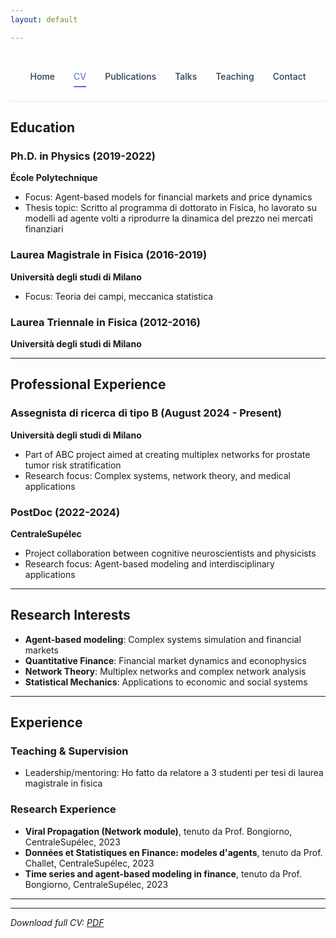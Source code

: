 ```yaml
---
layout: default

---
```


<style>
.nav-clean {
  display: flex;
  justify-content: center;
  gap: 30px;
  padding: 25px 0;
  border-bottom: 1px solid rgba(0, 0, 0, 0.1);
  background: transparent;
}

.nav-clean a {
  position: relative;
  font-weight: 500;
  color: #2c3e50;
  text-decoration: none;
  padding: 6px 0;
  transition: color 0.3s ease;
}

.nav-clean a::after {
  content: "";
  position: absolute;
  left: 0;
  bottom: -3px;
  width: 0%;
  height: 2px;
  background: linear-gradient(135deg, #667eea, #764ba2);
  transition: width 0.3s ease;
}

.nav-clean a:hover::after,
.nav-clean a.current::after {
  width: 100%;
}

.nav-clean a.current {
  color: #667eea;
}


</style>

<nav class="nav-clean">
  <a href="/">Home</a>
  <a href="/cv" class="current">CV</a>
  <a href="/publications">Publications</a>
  <a href="/talks">Talks</a>
  <a href="/teaching">Teaching</a>
  <a href="/contact">Contact</a>
</nav>

## Education

### Ph.D. in Physics (2019-2022)
**École Polytechnique**
- Focus: Agent-based models for financial markets and price dynamics
- Thesis topic: Scritto al programma di dottorato in Fisica, ho lavorato su modelli ad agente volti a riprodurre la dinamica del prezzo nei mercati finanziari

### Laurea Magistrale in Fisica (2016-2019)
**Università degli studi di Milano**
- Focus: Teoria dei campi, meccanica statistica

### Laurea Triennale in Fisica (2012-2016)
**Università degli studi di Milano**

---

## Professional Experience

### Assegnista di ricerca di tipo B (August 2024 - Present)
**Università degli studi di Milano**
- Part of ABC project aimed at creating multiplex networks for prostate tumor risk stratification
- Research focus: Complex systems, network theory, and medical applications

### PostDoc (2022-2024)
**CentraleSupélec**
- Project collaboration between cognitive neuroscientists and physicists
- Research focus: Agent-based modeling and interdisciplinary applications

---

## Research Interests

- **Agent-based modeling**: Complex systems simulation and financial markets
- **Quantitative Finance**: Financial market dynamics and econophysics
- **Network Theory**: Multiplex networks and complex network analysis
- **Statistical Mechanics**: Applications to economic and social systems

---

## Experience

### Teaching & Supervision
- Leadership/mentoring: Ho fatto da relatore a 3 studenti per tesi di laurea magistrale in fisica

### Research Experience
- **Viral Propagation (Network module)**, tenuto da Prof. Bongiorno, CentraleSupélec, 2023
- **Données et Statistiques en Finance: modeles d'agents**, tenuto da Prof. Challet, CentraleSupélec, 2023  
- **Time series and agent-based modeling in finance**, tenuto da Prof. Bongiorno, CentraleSupélec, 2023

---

---

*Download full CV: [PDF](assets/cv.pdf)*